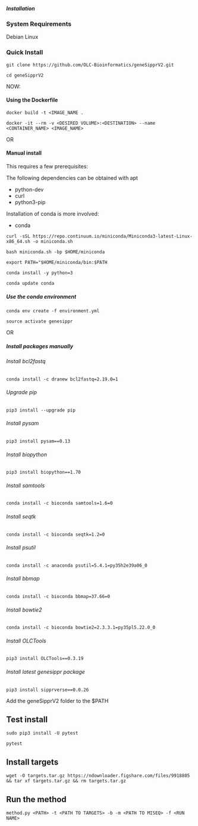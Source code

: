 ##### Installation

### System Requirements
Debian Linux


### Quick Install

`git clone https://github.com/OLC-Bioinformatics/geneSipprV2.git`

`cd geneSipprV2`

NOW:

#### Using the Dockerfile

`docker build -t <IMAGE_NAME .`

`docker -it --rm -v <DESIRED VOLUME>:<DESTINATION> --name <CONTAINER_NAME> <IMAGE_NAME>`

OR


#### Manual install

This requires a few prerequisites:

The following dependencies can be obtained with apt

- python-dev
- curl
- python3-pip

Installation of conda is more involved:

- conda

`curl -sSL https://repo.continuum.io/miniconda/Miniconda3-latest-Linux-x86_64.sh -o miniconda.sh`

`bash miniconda.sh -bp $HOME/miniconda`

`export PATH="$HOME/miniconda/bin:$PATH`

`conda install -y python=3`

`conda update conda`

##### Use the conda environment


`conda env create -f environment.yml`

`source activate genesippr`

OR

##### Install packages manually

###### Install bcl2fastq
`conda install -c dranew bcl2fastq=2.19.0=1`

###### Upgrade pip
`pip3 install --upgrade pip`

###### Install pysam
`pip3 install pysam==0.13`

###### Install biopython 
`pip3 install biopython==1.70`

###### Install samtools
`conda install -c bioconda samtools=1.6=0`

###### Install seqtk
`conda install -c bioconda seqtk=1.2=0`

###### Install psutil
`conda install -c anaconda psutil=5.4.1=py35h2e39a06_0`

###### Install bbmap 
`conda install -c bioconda bbmap=37.66=0` 

###### Install bowtie2 
`conda install -c bioconda bowtie2=2.3.3.1=py35pl5.22.0_0`

###### Install OLCTools
`pip3 install OLCTools==0.3.19`

###### Install latest genesippr package
`pip3 install sipprverse==0.0.26`

Add the geneSipprV2 folder to the $PATH

## Test install
`sudo pip3 install -U pytest`

`pytest`

## Install targets

`wget -O targets.tar.gz https://ndownloader.figshare.com/files/9918805 && tar xf targets.tar.gz && rm targets.tar.gz`

## Run the method
`method.py <PATH> -t <PATH TO TARGETS> -b -m <PATH TO MISEQ> -f <RUN NAME>`
